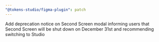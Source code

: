 ```yaml
---
"@tokens-studio/figma-plugin": patch
---
```


Add deprecation notice on Second Screen modal informing users that Second Screen will be shut down on December 31st and recommending switching to Studio

